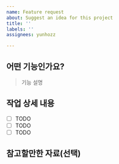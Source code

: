 ```yaml
---
name: Feature request
about: Suggest an idea for this project
title: ''
labels: ''
assignees: yunhozz

---
```


## 어떤 기능인가요?
> 기능 설명

## 작업 상세 내용
- [ ] TODO
- [ ] TODO
- [ ] TODO

## 참고할만한 자료(선택)
